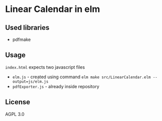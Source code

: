# Linear Calendar in elm

## Used libraries
- pdfmake

## Usage

`index.html` expects two javascript files
- `elm.js` - created using command `elm make src/LinearCalendar.elm --output=js/elm.js`
- `pdfExporter.js` - already inside repository 

## License
AGPL 3.0